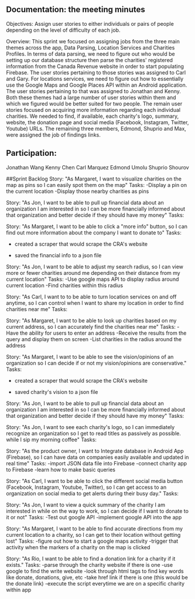## Documentation: the meeting minutes

Objectives: Assign user stories to either individuals or pairs of people depending on the level of difficulty of each job. 

Overview: This sprint we focused on assigning jobs from the three main themes across the app, Data Parsing, Location Services and Charities Profiles. In terms of data parsing, we need to figure out who would be setting up our database structure then parse the charities' registered information from the Canada Revenue website in order to start populating Firebase. The user stories pertaining to those stories was assigned to Carl and Gary. For locations services, we need to figure out how to essentially use the Google Maps and Google Places API within an Android application. The user stories pertaining to that was assigned to Jonathan and Kenny. Both these themes had a large number of user stories within them and which we figured would be better suited for two people. The remain user stories focused on acquiring more information regarding each individual charities. We needed to find, if available, each charity's logo, summary, website, the donation page and social media (Facebook, Instagram, Twitter, Youtube) URLs. The remaining three members, Edmond, Shuprio and Max, were assigned the job of findings links. 

## Participation:
Jonathan Wang
Kenny Chen
Carl Marquez
Edmond Umolu 
Shuprio Shourov

##Sprint Backlog
Story:
"As Margaret, I want to visualize charities on the map as pins so I can easily spot them on the map"
Tasks:
-Display a pin on the current location
-Display those nearby charities as pins

Story:
"As Jon, I want to be able to pull up financial data about an organization I am interested in so I can be more financially informed about that organization and better decide if they should have my money"
Tasks:

Story:
"As Margaret, I want to be able to click a "more info" button, so I can find out more information about the company I want to donate to"
Tasks:

- created a scraper that would scrape the CRA's website

- saved the financial info to a json file

Story:
"As Jon, I want to be able to adjust my search radius, so I can view more or fewer charities around me depending on their distance from my current location"
Tasks:
-Use google maps API to display radius around current location
-Find charities within this radius

Story:
"As Carl, I want to to be able to turn location services on and off anytime, so I can control when I want to share my location in order to find charities near me"
Tasks:

Story:
"As Margaret, I want to be able to look up charities based on my current address, so I can accurately find the charities near me"
Tasks:
-Have the ability for users to enter an address
-Receive the results from the query and display them on screen
-List charities in the radius around the address

Story:
"As Margaret, I want to be able to see the vision/opinions of an organization so I can decide if or not my vision/opinions are conservative."
Tasks: 

- created a scraper that would scrape the CRA's website

- saved charity's vision to a json file

Story:
"As Jon, I want to be able to pull up financial data about an organization I am interested in so I can be more financially informed about that organization and better decide if they should have my money"
Tasks:

Story:
"As Jon, I want to see each charity's logo, so I can immediately recognize an organization so I get to read titles as passively as possible. while I sip my morning coffee"
Tasks:

Story:
"As the product owner, I want to Integrate database in Android App (Firebase), so I can have data on companies easily available and updated in real time"
Tasks:
-import JSON data file into Firebase
-connect charity app to Firebase
-learn how to make basic queries

Story:
"As Carl, I want to be able to click the different social media button (Facebook, Instagram, Youtube, Twitter), so I can get access to an organization on social media to get alerts during their busy day."
Tasks:

Story:
"As Jon, I want to view a quick summary of the charity I am interested in while on the way to work, so I can decide if I want to donate to it or not"
Tasks:
-Test out google API
-implement google API into the app

Story:
"As Margaret, I want to be able to find accurate directions from my current location to a charity, so I can get to their location without getting lost"
Tasks:
-figure out how to start a google maps activity
-trigger that activity when the markers of a charity on the map is clicked

Story:
"As Rio, I want to be able to find a donation link for a charity if it exists."
Tasks:
-parse through the charity website if there is one
-use google to find the write website
-look through html tags to find key words like donate, donations, give, etc
-take href link if there is one (this would be the donate link)
-execute the script everytime we are on a specific charity within app
